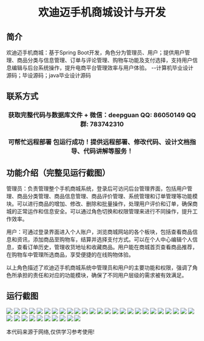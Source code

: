 <p><h1 align="center">欢迪迈手机商城设计与开发</h1></p>

## 简介
欢迪迈手机商城：基于Spring Boot开发，角色分为管理员、用户；提供用户管理、商品分类与信息管理、订单与评论管理、购物车功能及支付选择，支持用户信息编辑与后台系统操作，提升电商平台管理效率与用户体验。    --计算机毕业设计源码；毕设源码；java毕业设计源码


## 联系方式
<p><h3 align="center">获取完整代码与数据库文件 + 微信：deepguan QQ: 86050149 QQ群: 783742310</h3></p>
<p><h3 align="center">可帮忙远程部署 包运行成功！提供远程部署、修改代码、设计文档指导、代码讲解等服务！</h3></p>

## 功能介绍（完整见运行截图）
管理员：负责管理整个手机商城系统，登录后可访问后台管理界面，包括用户管理、商品分类管理、商品信息管理、商品评价管理、系统管理和订单管理等功能模块。可以进行商品的增加、修改、删除和批量操作，处理用户评价和订单，确保商城的正常运作和信息安全。可以通过角色切换和权限管理来进行不同操作，提升工作效率。

用户：可通过登录界面进入个人账户，浏览商城网站的各个板块，包括查看商品信息和资讯，添加商品至购物车，结算并选择支付方式。可以在个人中心编辑个人信息，查看订单历史，管理收货地址和收藏商品。用户能在商城首页查看商品推荐，在购物车中管理所选商品，享受便捷的在线购物体验。

以上角色描述了欢迪迈手机商城系统中管理员和用户的主要功能和权限，强调了角色所承担的责任和对应的功能模块，确保了不同用户层级的需求被有效满足。


## 运行截图
![](https://bs-1329754181.cos.ap-shanghai.myqcloud.com/spring/HuanDiMaiMobileMallDesignAndDevelopment/img/001.jpg)
![](https://bs-1329754181.cos.ap-shanghai.myqcloud.com/spring/HuanDiMaiMobileMallDesignAndDevelopment/img/002.jpg)
![](https://bs-1329754181.cos.ap-shanghai.myqcloud.com/spring/HuanDiMaiMobileMallDesignAndDevelopment/img/003.jpg)
![](https://bs-1329754181.cos.ap-shanghai.myqcloud.com/spring/HuanDiMaiMobileMallDesignAndDevelopment/img/004.jpg)
![](https://bs-1329754181.cos.ap-shanghai.myqcloud.com/spring/HuanDiMaiMobileMallDesignAndDevelopment/img/005.jpg)
![](https://bs-1329754181.cos.ap-shanghai.myqcloud.com/spring/HuanDiMaiMobileMallDesignAndDevelopment/img/006.jpg)
![](https://bs-1329754181.cos.ap-shanghai.myqcloud.com/spring/HuanDiMaiMobileMallDesignAndDevelopment/img/007.jpg)
![](https://bs-1329754181.cos.ap-shanghai.myqcloud.com/spring/HuanDiMaiMobileMallDesignAndDevelopment/img/008.jpg)
![](https://bs-1329754181.cos.ap-shanghai.myqcloud.com/spring/HuanDiMaiMobileMallDesignAndDevelopment/img/009.jpg)
![](https://bs-1329754181.cos.ap-shanghai.myqcloud.com/spring/HuanDiMaiMobileMallDesignAndDevelopment/img/010.jpg)
![](https://bs-1329754181.cos.ap-shanghai.myqcloud.com/spring/HuanDiMaiMobileMallDesignAndDevelopment/img/011.jpg)
![](https://bs-1329754181.cos.ap-shanghai.myqcloud.com/spring/HuanDiMaiMobileMallDesignAndDevelopment/img/012.jpg)
![](https://bs-1329754181.cos.ap-shanghai.myqcloud.com/spring/HuanDiMaiMobileMallDesignAndDevelopment/img/013.jpg)
![](https://bs-1329754181.cos.ap-shanghai.myqcloud.com/spring/HuanDiMaiMobileMallDesignAndDevelopment/img/014.jpg)
![](https://bs-1329754181.cos.ap-shanghai.myqcloud.com/spring/HuanDiMaiMobileMallDesignAndDevelopment/img/015.jpg)
![](https://bs-1329754181.cos.ap-shanghai.myqcloud.com/spring/HuanDiMaiMobileMallDesignAndDevelopment/img/016.jpg)
![](https://bs-1329754181.cos.ap-shanghai.myqcloud.com/spring/HuanDiMaiMobileMallDesignAndDevelopment/img/017.jpg)
![](https://bs-1329754181.cos.ap-shanghai.myqcloud.com/spring/HuanDiMaiMobileMallDesignAndDevelopment/img/018.jpg)
![](https://bs-1329754181.cos.ap-shanghai.myqcloud.com/spring/HuanDiMaiMobileMallDesignAndDevelopment/img/019.jpg)
![](https://bs-1329754181.cos.ap-shanghai.myqcloud.com/spring/HuanDiMaiMobileMallDesignAndDevelopment/img/020.jpg)
![](https://bs-1329754181.cos.ap-shanghai.myqcloud.com/spring/HuanDiMaiMobileMallDesignAndDevelopment/img/021.jpg)
![](https://bs-1329754181.cos.ap-shanghai.myqcloud.com/spring/HuanDiMaiMobileMallDesignAndDevelopment/img/022.jpg)
![](https://bs-1329754181.cos.ap-shanghai.myqcloud.com/spring/HuanDiMaiMobileMallDesignAndDevelopment/img/023.jpg)
![](https://bs-1329754181.cos.ap-shanghai.myqcloud.com/spring/HuanDiMaiMobileMallDesignAndDevelopment/img/024.jpg)
![](https://bs-1329754181.cos.ap-shanghai.myqcloud.com/spring/HuanDiMaiMobileMallDesignAndDevelopment/img/025.jpg)
![](https://bs-1329754181.cos.ap-shanghai.myqcloud.com/spring/HuanDiMaiMobileMallDesignAndDevelopment/img/026.jpg)
![](https://bs-1329754181.cos.ap-shanghai.myqcloud.com/spring/HuanDiMaiMobileMallDesignAndDevelopment/img/027.jpg)
![](https://bs-1329754181.cos.ap-shanghai.myqcloud.com/spring/HuanDiMaiMobileMallDesignAndDevelopment/img/028.jpg)
![](https://bs-1329754181.cos.ap-shanghai.myqcloud.com/spring/HuanDiMaiMobileMallDesignAndDevelopment/img/029.jpg)
![](https://bs-1329754181.cos.ap-shanghai.myqcloud.com/spring/HuanDiMaiMobileMallDesignAndDevelopment/img/030.jpg)
![](https://bs-1329754181.cos.ap-shanghai.myqcloud.com/spring/HuanDiMaiMobileMallDesignAndDevelopment/img/031.jpg)
![](https://bs-1329754181.cos.ap-shanghai.myqcloud.com/spring/HuanDiMaiMobileMallDesignAndDevelopment/img/032.jpg)
![](https://bs-1329754181.cos.ap-shanghai.myqcloud.com/spring/HuanDiMaiMobileMallDesignAndDevelopment/img/033.jpg)
![](https://bs-1329754181.cos.ap-shanghai.myqcloud.com/spring/HuanDiMaiMobileMallDesignAndDevelopment/img/034.jpg)
![](https://bs-1329754181.cos.ap-shanghai.myqcloud.com/spring/HuanDiMaiMobileMallDesignAndDevelopment/img/035.jpg)

<p>本代码来源于网络,仅供学习参考使用!</p>

